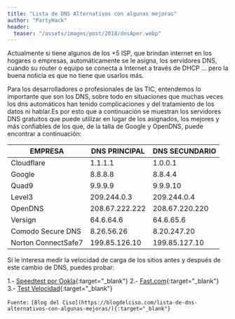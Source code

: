 ```yaml
---
title: "Lista de DNS Alternativos con algunas mejoras"
author: "PartyHack"
header: 
  teaser: "/assets/images/post/2018/dnsAper.webp"
---
```



Actualmente si tiene  algunos de los +5 ISP, que brindan internet en los hogares o empresas,  automáticamente se le asigna, los servidores DNS, cuando su router o equipo se conecta a Internet a través de DHCP … pero la buena noticia es que no tiene que usarlos más.

Para los desarrolladores o profesionales de las TIC, entendemos lo importante que son los DNS, sobre todo en situaciones que muchas veces los dns automáticos han tenido complicaciones y del tratamiento de los datos ni hablar.Es por esto que a continuación se muestran los servidores DNS gratuitos que puede utilizar en lugar de los asignados, los mejores y más confiables de los que, de la talla de Google y OpenDNS, puede encontrar a continuación:

|     EMPRESA         | DNS PRINCIPAL  | DNS SECUNDARIO |
| ------------------- | -------------- | -------------  |
| Cloudflare          | 1.1.1.1        | 1.0.0.1        |
| Google              | 8.8.8.8        | 8.8.4.4        |
| Quad9               | 9.9.9.9        | 9.9.9.10       |
| Level3              | 209.244.0.3    | 209.244.0.4    |
| OpenDNS             | 208.67.222.222 | 208.67.220.220 |
| Versign             | 64.6.64.6      | 64.6.65.6      |
| Comodo Secure DNS   | 8.26.56.26     | 8.20.247.20    |
| Norton ConnectSafe7 | 199.85.126.10  | 199.85.127.10  |

Sí le interesa medir la velocidad de carga de los sitios antes  y después de este cambio de DNS, puedes probar:

1.- [Speedtest por Ookla](https://speedtest.net){:target="_blank"}
2.- [Fast.com](https://fast.com/es/){:target="_blank"}
3.- [Test Velocidad](https://www.testdevelocidad.es/){:target="_blank"}

```Fuente:```
```[Blog del Ciso](https://blogdelciso.com/lista-de-dns-alternativos-con-algunas-mejoras/){:target="_blank"}```

